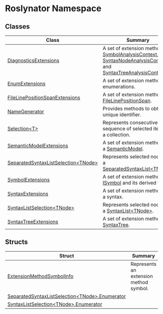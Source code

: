 # Roslynator Namespace

## Classes

| Class | Summary |
| ----- | ------- |
| [DiagnosticsExtensions](DiagnosticsExtensions/README.md) | A set of extension methods for [SymbolAnalysisContext](https://docs.microsoft.com/en-us/dotnet/api/microsoft.codeanalysis.diagnostics.symbolanalysiscontext), [SyntaxNodeAnalysisContext](https://docs.microsoft.com/en-us/dotnet/api/microsoft.codeanalysis.diagnostics.syntaxnodeanalysiscontext) and [SyntaxTreeAnalysisContext](https://docs.microsoft.com/en-us/dotnet/api/microsoft.codeanalysis.diagnostics.syntaxtreeanalysiscontext)\. |
| [EnumExtensions](EnumExtensions/README.md) | A set of extension methods for enumerations\. |
| [FileLinePositionSpanExtensions](FileLinePositionSpanExtensions/README.md) | A set of extension methods for [FileLinePositionSpan](https://docs.microsoft.com/en-us/dotnet/api/microsoft.codeanalysis.filelinepositionspan)\. |
| [NameGenerator](NameGenerator/README.md) | Provides methods to obtain an unique identifier\. |
| [Selection\<T>](Selection-1/README.md) | Represents consecutive sequence of selected items in a collection\. |
| [SemanticModelExtensions](SemanticModelExtensions/README.md) | A set of extension methods for a [SemanticModel](https://docs.microsoft.com/en-us/dotnet/api/microsoft.codeanalysis.semanticmodel)\. |
| [SeparatedSyntaxListSelection\<TNode>](SeparatedSyntaxListSelection-1/README.md) | Represents selected nodes in a [SeparatedSyntaxList\<TNode>](https://docs.microsoft.com/en-us/dotnet/api/microsoft.codeanalysis.separatedsyntaxlist-1)\. |
| [SymbolExtensions](SymbolExtensions/README.md) | A set of extension methods for [ISymbol](https://docs.microsoft.com/en-us/dotnet/api/microsoft.codeanalysis.isymbol) and its derived types\. |
| [SyntaxExtensions](SyntaxExtensions/README.md) | A set of extension method for a syntax\. |
| [SyntaxListSelection\<TNode>](SyntaxListSelection-1/README.md) | Represents selected nodes in a [SyntaxList\<TNode>](https://docs.microsoft.com/en-us/dotnet/api/microsoft.codeanalysis.syntaxlist-1)\. |
| [SyntaxTreeExtensions](SyntaxTreeExtensions/README.md) | A set of extension methods for [SyntaxTree](https://docs.microsoft.com/en-us/dotnet/api/microsoft.codeanalysis.syntaxtree)\. |

## Structs

| Struct | Summary |
| ------ | ------- |
| [ExtensionMethodSymbolInfo](ExtensionMethodSymbolInfo/README.md) | Represents an extension method symbol\. |
| [SeparatedSyntaxListSelection\<TNode>.Enumerator](SeparatedSyntaxListSelection-1/Enumerator/README.md) | |
| [SyntaxListSelection\<TNode>.Enumerator](SyntaxListSelection-1/Enumerator/README.md) | |

